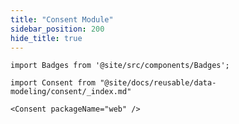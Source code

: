 ```yaml
---
title: "Consent Module"
sidebar_position: 200
hide_title: true
---
```


```mdx-code-block
import Badges from '@site/src/components/Badges';
```
<Badges badgeType="dbt-package Release" pkg="web"></Badges>

```mdx-code-block
import Consent from "@site/docs/reusable/data-modeling/consent/_index.md"

<Consent packageName="web" />
```
